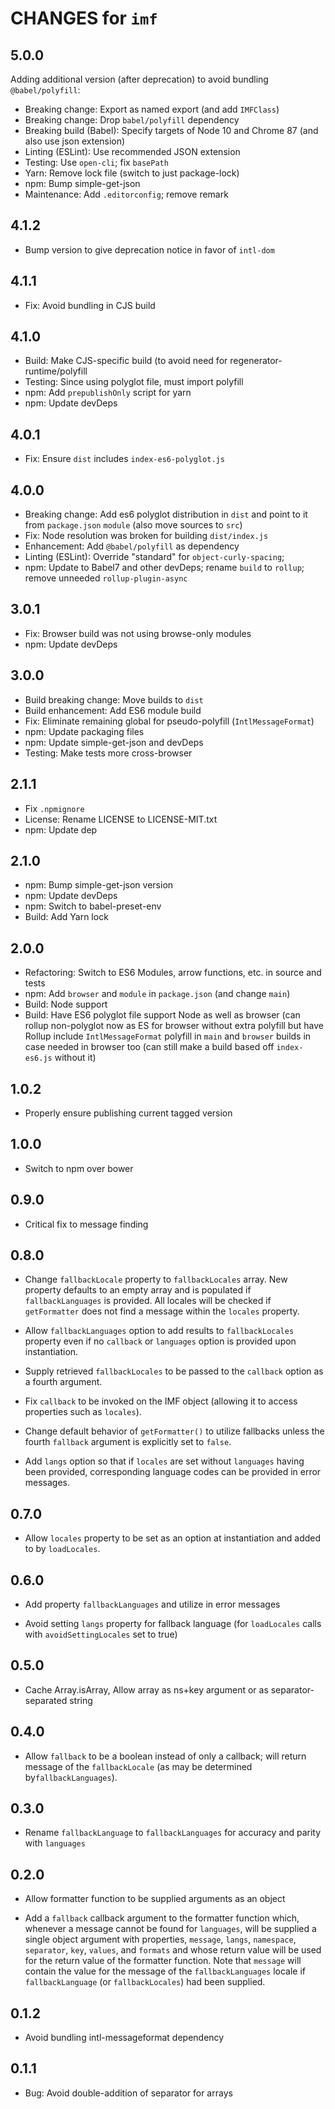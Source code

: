 # CHANGES for `imf`

## 5.0.0

Adding additional version (after deprecation) to avoid bundling
`@babel/polyfill`:

- Breaking change: Export as named export (and add `IMFClass`)
- Breaking change: Drop `babel/polyfill` dependency
- Breaking build (Babel): Specify targets of Node 10 and Chrome 87 (and also use json extension)
- Linting (ESLint): Use recommended JSON extension
- Testing: Use `open-cli`; fix `basePath`
- Yarn: Remove lock file (switch to just package-lock)
- npm: Bump simple-get-json
- Maintenance: Add `.editorconfig`; remove remark

## 4.1.2

- Bump version to give deprecation notice in favor of `intl-dom`

## 4.1.1

- Fix: Avoid bundling in CJS build

## 4.1.0

- Build: Make CJS-specific build (to avoid need for
    regenerator-runtime/polyfill
- Testing: Since using polyglot file, must import polyfill
- npm: Add `prepublishOnly` script for yarn
- npm: Update devDeps

## 4.0.1

- Fix: Ensure `dist` includes `index-es6-polyglot.js`

## 4.0.0

- Breaking change: Add es6 polyglot distribution in `dist` and point to
    it from `package.json` `module` (also move sources to `src`)
- Fix: Node resolution was broken for building `dist/index.js`
- Enhancement: Add `@babel/polyfill` as dependency
- Linting (ESLint): Override "standard" for `object-curly-spacing`;
- npm: Update to Babel7 and other devDeps; rename `build` to `rollup`;
    remove unneeded `rollup-plugin-async`

## 3.0.1

- Fix: Browser build was not using browse-only modules
- npm: Update devDeps

## 3.0.0

- Build breaking change: Move builds to `dist`
- Build enhancement: Add ES6 module build
- Fix: Eliminate remaining global for pseudo-polyfill (`IntlMessageFormat`)
- npm: Update packaging files
- npm: Update simple-get-json and devDeps
- Testing: Make tests more cross-browser

## 2.1.1

- Fix `.npmignore`
- License: Rename LICENSE to LICENSE-MIT.txt
- npm: Update dep

## 2.1.0

- npm: Bump simple-get-json version
- npm: Update devDeps
- npm: Switch to babel-preset-env
- Build: Add Yarn lock

## 2.0.0

- Refactoring: Switch to ES6 Modules, arrow functions, etc. in source and tests
- npm: Add `browser` and `module` in `package.json` (and change `main`)
- Build: Node support
- Build: Have ES6 polyglot file support Node as well as browser (can rollup
    non-polyglot now as ES for browser without extra polyfill but have Rollup
    include `IntlMessageFormat` polyfill in `main` and `browser` builds in
    case needed in browser too (can still make a build based off `index-es6.js`
    without it)

## 1.0.2

- Properly ensure publishing current tagged version

## 1.0.0

- Switch to npm over bower

## 0.9.0

- Critical fix to message finding

## 0.8.0

- Change `fallbackLocale` property to `fallbackLocales` array. New
    property defaults to an empty array and is populated if
    `fallbackLanguages` is provided. All locales will be checked
    if `getFormatter` does not find a message within the `locales` property.

- Allow `fallbackLanguages` option to add results to `fallbackLocales`
    property even if no `callback` or `languages` option is provided
    upon instantiation.

- Supply retrieved `fallbackLocales` to be passed to the `callback` option
    as a fourth argument.

- Fix `callback` to be invoked on the IMF object (allowing it
    to access properties such as `locales`).

- Change default behavior of `getFormatter()` to utilize fallbacks
    unless the fourth `fallback` argument is explicitly set to `false`.

- Add `langs` option so that if `locales` are set without
    `languages` having been provided, corresponding language
    codes can be provided in error messages.

## 0.7.0

- Allow `locales` property to be set as an option at instantiation
    and added to by `loadLocales`.

## 0.6.0

- Add property `fallbackLanguages` and utilize in error messages

- Avoid setting `langs` property for fallback language (for
      `loadLocales` calls with `avoidSettingLocales` set to true)

## 0.5.0

- Cache Array.isArray, Allow array as ns+key argument or as
    separator-separated string

## 0.4.0

- Allow `fallback` to be a boolean instead of only a callback;
    will return message of the `fallbackLocale` (as may be determined
    by`fallbackLanguages`).

## 0.3.0

- Rename `fallbackLanguage` to `fallbackLanguages` for accuracy
    and parity with `languages`

## 0.2.0

- Allow formatter function to be supplied arguments as an object

- Add a `fallback` callback argument to the formatter function which,
    whenever a message cannot be found for `languages`, will be supplied
    a single object argument with properties, `message`, `langs`,
    `namespace`, `separator`, `key`, `values`, and `formats` and whose
    return value will be used for the return value of the formatter
    function. Note that `message` will contain the value for the message
    of the `fallbackLanguages` locale if `fallbackLanguage` (or
    `fallbackLocales`) had been supplied.

## 0.1.2

- Avoid bundling intl-messageformat dependency

## 0.1.1

- Bug: Avoid double-addition of separator for arrays
